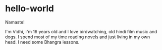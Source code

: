 # hello-world

Namaste!

I'm Vidhi, I'm 19 years old and I love birdwatching, old hindi film music and dogs.
I spend most of my time reading novels and just living in my own head.
I need some Bhangra lessons.
